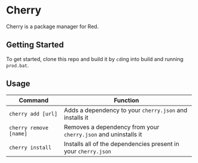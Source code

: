 # Cherry

Cherry is a package manager for Red.

## Getting Started

To get started, clone this repo and build it by `cd`ing into build and running `prod.bat`.

## Usage

Command  | Function 
-------- | -------
`cherry add [url]` | Adds a dependency to your `cherry.json` and installs it 
`cherry remove [name]` | Removes a dependency from your `cherry.json` and uninstalls it
`cherry install` | Installs all of the dependencies present in your `cherry.json`
